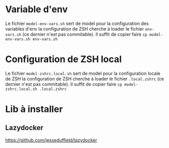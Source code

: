 # Variable d'env

Le fichier `model-env-vars.sh` sert de model pour la configuration des variables d'env
la configuration de ZSH cherche à loader le fichier `env-vars.sh` (ce dernier n'est pas commitable).
Il suffit de copier faire `cp model-env-vars.sh env-vars.sh`

# Configuration de ZSH local

Le fichier `model-zshrc.local.sh` sert de model pour la configuration locale de ZSH
la configuration de ZSH cherche à loader le fichier `.local.zshrc` (ce dernier n'est pas commitable).
Il suffit de copier faire `cp model-zshrc.local.sh .local.zshrc`

# Lib à installer

## Lazydocker

https://github.com/jesseduffield/lazydocker